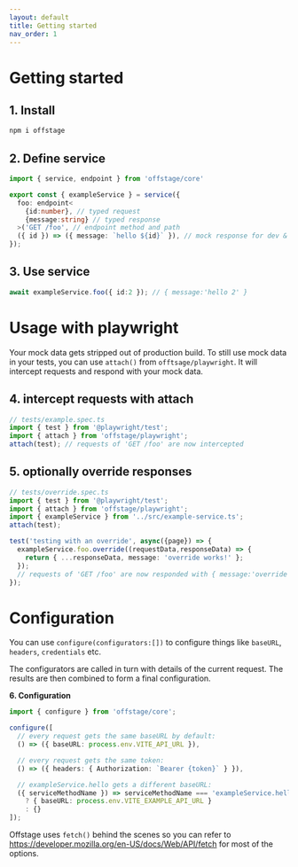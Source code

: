 ```yaml
---
layout: default
title: Getting started
nav_order: 1
---
```


# Getting started

## 1. Install
```bash
npm i offstage
```

## 2. Define service
```ts
import { service, endpoint } from 'offstage/core'

export const { exampleService } = service({
  foo: endpoint<
    {id:number}, // typed request
    {message:string} // typed response
  >('GET /foo', // endpoint method and path
  ({ id }) => ({ message: `hello ${id}` }), // mock response for dev & testing
});

```

## 3. Use service
```ts
await exampleService.foo({ id:2 }); // { message:'hello 2' }
```

# Usage with playwright

Your mock data gets stripped out of production build. To still use mock data in your tests, you can use `attach()` from `offtsage/playwright`. It will intercept requests and respond with your mock data.

## 4. intercept requests with attach
```ts
// tests/example.spec.ts
import { test } from '@playwright/test';
import { attach } from 'offstage/playwright';
attach(test); // requests of 'GET /foo' are now intercepted
```

## 5. optionally override responses
```ts
// tests/override.spec.ts
import { test } from '@playwright/test';
import { attach } from 'offstage/playwright';
import { exampleService } from '../src/example-service.ts';
attach(test);

test('testing with an override', async({page}) => {
  exampleService.foo.override((requestData,responseData) => {
    return { ...responseData, message: 'override works!' };
  });
  // requests of 'GET /foo' are now responded with { message:'override works! }
});
```
# Configuration

You can use `configure(configurators:[])` to configure things like `baseURL`, `headers`, `credentials` etc.

The configurators are called in turn with details of the current request. The results are then combined to form a final configuration.


**6. Configuration**
```ts
import { configure } from 'offstage/core';

configure([
  // every request gets the same baseURL by default:
  () => ({ baseURL: process.env.VITE_API_URL }),

  // every request gets the same token:
  () => ({ headers: { Authorization: `Bearer {token}` } }),

  // exampleService.hello gets a different baseURL:
  ({ serviceMethodName }) => serviceMethodName === 'exampleService.hello'
    ? { baseURL: process.env.VITE_EXAMPLE_API_URL }
    : {}
]);
```

Offstage uses `fetch()` behind the scenes so you can refer to https://developer.mozilla.org/en-US/docs/Web/API/fetch for most of the options. 

